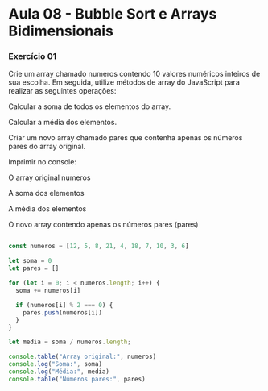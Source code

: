 # Aula 08 - Bubble Sort e Arrays Bidimensionais

### Exercício 01 

Crie um array chamado numeros contendo 10 valores numéricos inteiros de sua escolha. Em seguida, utilize métodos de array do JavaScript para realizar as seguintes operações:

Calcular a soma de todos os elementos do array.

Calcular a média dos elementos.

Criar um novo array chamado pares que contenha apenas os números pares do array original.

Imprimir no console:

O array original numeros

A soma dos elementos

A média dos elementos

O novo array contendo apenas os números pares (pares)

```javascript 

const numeros = [12, 5, 8, 21, 4, 18, 7, 10, 3, 6]

let soma = 0
let pares = []

for (let i = 0; i < numeros.length; i++) {
  soma += numeros[i]

  if (numeros[i] % 2 === 0) {
    pares.push(numeros[i])
  }
}

let media = soma / numeros.length;

console.table("Array original:", numeros)
console.log("Soma:", soma)
console.log("Média:", media)
console.table("Números pares:", pares)
```